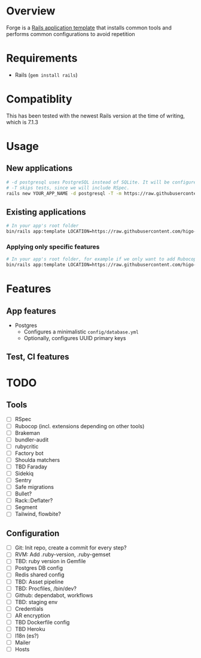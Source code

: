 # Overview

Forge is a [Rails application template](https://guides.rubyonrails.org/rails_application_templates.html) that installs common tools and performs common configurations to avoid repetition

# Requirements

- Rails (`gem install rails`)

# Compatiblity

This has been tested with the newest Rails version at the time of writing, which is 7.1.3

# Usage

## New applications

```sh
# -d postgresql uses PostgreSQL instead of SQLite. It will be configured as expected.
# -T skips tests, since we will include RSpec.
rails new YOUR_APP_NAME -d postgresql -T -m https://raw.githubusercontent.com/higo-app/forge/main/lib/template.rb
```

## Existing applications

```sh
# In your app's root folder
bin/rails app:template LOCATION=https://raw.githubusercontent.com/higo-app/forge/main/lib/template.rb
```

### Applying only specific features

```sh
# In your app's root folder, for example if we only want to add Rubocop
bin/rails app:template LOCATION=https://raw.githubusercontent.com/higo-app/forge/main/lib/settings/rubocop.rb
```

# Features

## App features

- Postgres
  - Configures a minimalistic `config/database.yml`
  - Optionally, configures UUID primary keys

## Test, CI features

# TODO

## Tools

- [ ] RSpec
- [ ] Rubocop (incl. extensions depending on other tools)
- [ ] Brakeman
- [ ] bundler-audit
- [ ] rubycritic
- [ ] Factory bot
- [ ] Shoulda matchers
- [ ] TBD Faraday
- [ ] Sidekiq
- [ ] Sentry
- [ ] Safe migrations
- [ ] Bullet?
- [ ] Rack::Deflater?
- [ ] Segment
- [ ] Tailwind, flowbite?

## Configuration

- [ ] Git: Init repo, create a commit for every step?
- [ ] RVM: Add .ruby-version, .ruby-gemset
- [ ] TBD: ruby version in Gemfile
- [ ] Postgres DB config
- [ ] Redis shared config
- [ ] TBD: Asset pipeline
- [ ] TBD: Procfiles, /bin/dev?
- [ ] Github: dependabot, workflows
- [ ] TBD: staging env
- [ ] Credentials
- [ ] AR encryption
- [ ] TBD Dockerfile config
- [ ] TBD Heroku
- [ ] I18n (es?)
- [ ] Mailer
- [ ] Hosts
